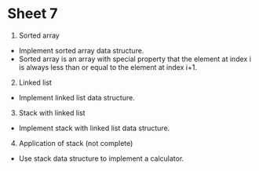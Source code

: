 # Sheet 7

1. Sorted array
- Implement sorted array data structure.
- Sorted array is an array with special property that the element at index i is always less than or equal to the element at index i+1.

2. Linked list
- Implement linked list data structure.

3. Stack with linked list
- Implement stack with linked list data structure.

4. Application of stack (not complete)
- Use stack data structure to implement a calculator.
